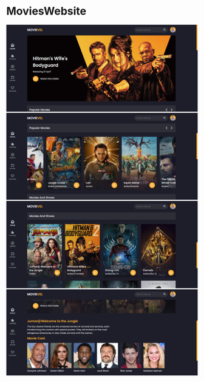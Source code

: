 # MoviesWebsite

<img src="https://raw.githubusercontent.com/Gamze-Celik/MoviesWebsite/main/film2.png" width="auto">
<img src="https://raw.githubusercontent.com/Gamze-Celik/MoviesWebsite/main/film.png" width="auto">
<img src="https://raw.githubusercontent.com/Gamze-Celik/MoviesWebsite/main/film3.png" width="auto">
<img src="https://raw.githubusercontent.com/Gamze-Celik/MoviesWebsite/main/film4.png" width="auto">


